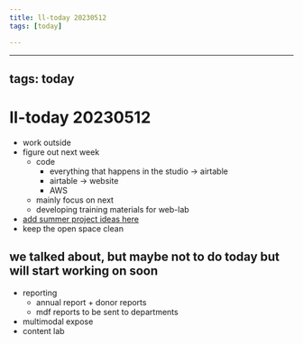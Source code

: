 ```yaml
---
title: ll-today 20230512
tags: [today]

---
```


---
tags: today
---
# ll-today 20230512

* work outside
* figure out next week
    * code
        * everything that happens in the studio -> airtable
        * airtable -> website
        * AWS
    * mainly focus on next
    * developing training materials for web-lab
* [add summer project ideas here](https://docs.google.com/document/d/1tToeUSSUGY0p_aoAQp5vOEUXNE_AYj_ilnfbKh4amu0/edit#)
* keep the open space clean

## we talked about, but maybe not to do today but will start working on soon
* reporting
    * annual report + donor reports
    * mdf reports to be sent to departments
* multimodal expose
* content lab